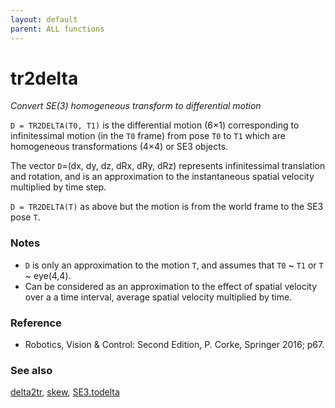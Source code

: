 ```yaml
---
layout: default
parent: ALL functions
---
```

# tr2delta
_Convert SE(3) homogeneous transform to differential motion_


```D = TR2DELTA(T0, T1)``` is the differential motion (6&times;1) corresponding to
infinitessimal motion (in the `T0` frame) from pose `T0` to `T1` which are homogeneous
transformations (4&times;4) or SE3 objects.


The vector `D`=(dx, dy, dz, dRx, dRy, dRz) represents infinitessimal translation
and rotation, and is an approximation to the instantaneous spatial velocity
multiplied by time step.


```D = TR2DELTA(T)``` as above but the motion is from the world frame to the SE3
pose `T`.
### Notes
* `D` is only an approximation to the motion `T`, and assumes    that `T0` ~ `T1` or `T` ~ eye(4,4).
* Can be considered as an approximation to the effect of spatial velocity over a    a time interval, average spatial velocity multiplied by time.

### Reference
* Robotics, Vision & Control: Second Edition, P. Corke, Springer 2016; p67.

### See also

[delta2tr](delta2tr.md), [skew](skew.md), [SE3.todelta](SE3.todelta.md)
